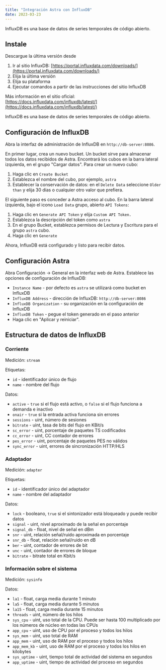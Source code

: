 ```yaml
---
title: "Integración Astra con InfluxDB"
date: 2023-03-23
---
```


InfluxDB es una base de datos de series temporales de código abierto.

## Instale[](https://help.cesbo.com/astra/monitoring/export/influxdb#install)

Descargue la última versión desde

1. Ir al sitio InfluxDB: [https://portal.influxdata.com/downloads/](https://portal.influxdata.com/downloads/)
2. Elija la última versión
3. Elija su plataforma
4. Ejecutar comandos a partir de las instrucciones del sitio InfluxDB

Más información en el sitio oficial: [https://docs.influxdata.com/influxdb/latest/](https://docs.influxdata.com/influxdb/latest/)

InfluxDB es una base de datos de series temporales de código abierto.

## Configuración de InfluxDB[](https://help.cesbo.com/astra/monitoring/export/influxdb#influxdb-configuration)

Abra la interfaz de administración de InfluxDB en `http://db-server:8086`.

En primer lugar, crea un nuevo bucket. Un bucket sirve para almacenar todos los datos recibidos de Astra. Encontrará los cubos en la barra lateral izquierda, en el grupo "Cargar datos". Para crear un nuevo cubo:

1. Haga clic en `Create Bucket`
2. Establezca el nombre del cubo, por ejemplo, `astra`
3. Establecer la conservación de datos: en el `Delete Data` seleccione `Older than` y elija 30 días o cualquier otro valor que prefiera.

El siguiente paso es conceder a Astra acceso al cubo. En la barra lateral izquierda, bajo el icono `Load Data` grupo, abierto `API Tokens`:

1. Haga clic en `Generate API Token` y elija `Custom API Token.`
2. Establezca la descripción del token como `astra`
3. En el grupo Bucket, establezca permisos de Lectura y Escritura para el grupo `astra` cubo.
4. Haga clic en `Generate`

Ahora, InfluxDB está configurado y listo para recibir datos.

## Configuración Astra[](https://help.cesbo.com/astra/monitoring/export/influxdb#astra-configuration)

Abra Configuración -> General en la interfaz web de Astra. Establece las opciones de configuración de InfluxDB:

- `Instance Name` - por defecto es `astra` se utilizará como bucket en InfluxDB
- `InfluxDB Address` - dirección de InfluxDB: `http://db-server:8086`
- `InfluxDB Organization` - su organización en la configuración de InfluxDB
- `InfluxDB Token` - pegue el token generado en el paso anterior
- Haga clic en "Aplicar y reiniciar".

## Estructura de datos de InfluxDB[](https://help.cesbo.com/astra/monitoring/export/influxdb#influxdb-data-structure)

### Corriente

Medición: `stream`

Etiquetas:

- `id` - identificador único de flujo
- `name` - nombre del flujo

Datos:

- `active` - `true` si el flujo está activo, o `false` si el flujo funciona a demanda e inactivo
- `onair` - `true` si la entrada activa funciona sin errores
- `sessions` - uint, número de sesiones
- `bitrate` - uint, tasa de bits del flujo en KBit/s
- `sc_error` - uint, porcentaje de paquetes TS codificados
- `cc_error` - uint, CC contador de errores
- `pes_error` - uint, porcentaje de paquetes PES no válidos
- `sync_error` - uint, errores de sincronización HTTP/HLS

### Adaptador

Medición: `adapter`

Etiquetas:

- `id` - identificador único del adaptador
- `name` - nombre del adaptador

Datos:

- `lock` - booleano, `true` si el sintonizador está bloqueado y puede recibir datos
- `signal` - uint, nivel aproximado de la señal en porcentaje
- `signal_db` - float, nivel de señal en dBm
- `snr` - uint, relación señal/ruido aproximada en porcentaje
- `snr_db` - float, relación señal/ruido en dB
- `ber` - uint, contador de errores de bit
- `unc` - uint, contador de errores de bloque
- `bitrate` - bitrate total en Kbit/s

### Información sobre el sistema

Medición: `sysinfo`

Datos:

- `la1` - float, carga media durante 1 minuto
- `la5` - float, carga media durante 5 minutos
- `la15` - float, carga media durante 15 minutos
- `threads` - uint, número de los hilos
- `sys_cpu` - uint, uso total de la CPU. Puede ser hasta 100 multiplicado por los números de núcleo en todas las CPUs
- `app_cpu` - uint, uso de CPU por el proceso y todos los hilos
- `sys_mem` - uint, uso total de RAM
- `app_mem` - uint, uso de RAM por el proceso y todos los hilos
- `app_mem_kb` - uint, uso de RAM por el proceso y todos los hilos en kilobytes
- `sys_uptime` - uint, tiempo total de actividad del sistema en segundos
- `app_uptime` - uint, tiempo de actividad del proceso en segundos
